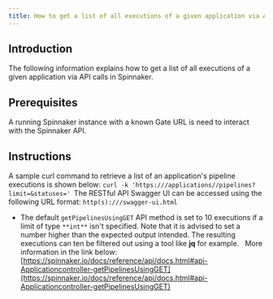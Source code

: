 ```yaml
---
title: How to get a list of all executions of a given application via API calls
---
```


## Introduction
The following information explains how to get a list of all executions of a given application via API calls in Spinnaker. 

## Prerequisites
A running Spinnaker instance with a known Gate URL is need to interact with the Spinnaker API.

## Instructions
A sample curl command to retrieve a list of an application's pipeline executions is shown below:
```curl -k 'https:///applications//pipelines?limit=&statuses=' ​```
The RESTful API Swagger UI can be accessed using the following URL format:
```http(s):///swagger-ui.html​```
* The default ```getPipelinesUsingGET``` API method is set to 10 executions if a limit of type ```**int**``` isn't specified. Note that it is advised to set a number higher than the expected output intended. The resulting executions can ten be filtered out using a tool like **jq** for example.
 
More information in the link below:
[https://spinnaker.io/docs/reference/api/docs.html#api-Applicationcontroller-getPipelinesUsingGET](https://spinnaker.io/docs/reference/api/docs.html#api-Applicationcontroller-getPipelinesUsingGET)

